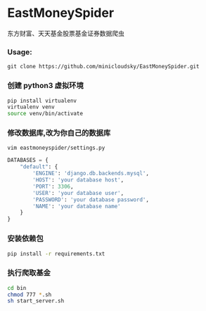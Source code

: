 # EastMoneySpider

东方财富、天天基金股票基金证券数据爬虫

### Usage:

`git clone https://github.com/minicloudsky/EastMoneySpider.git`

### 创建 python3 虚拟环境

```bash
pip install virtualenv
virtualenv venv
source venv/bin/activate
```

### 修改数据库,改为你自己的数据库


`vim eastmoneyspider/settings.py`

```python
DATABASES = {
    "default": {
        'ENGINE': 'django.db.backends.mysql',
        'HOST': 'your database host',
        'PORT': 3306,
        'USER': 'your database user',
        'PASSWORD': 'your database password',
        'NAME': 'your database name'
    }
}
````

### 安装依赖包

```bash
pip install -r requirements.txt
```

### 执行爬取基金

```bash
cd bin
chmod 777 *.sh
sh start_server.sh
```
